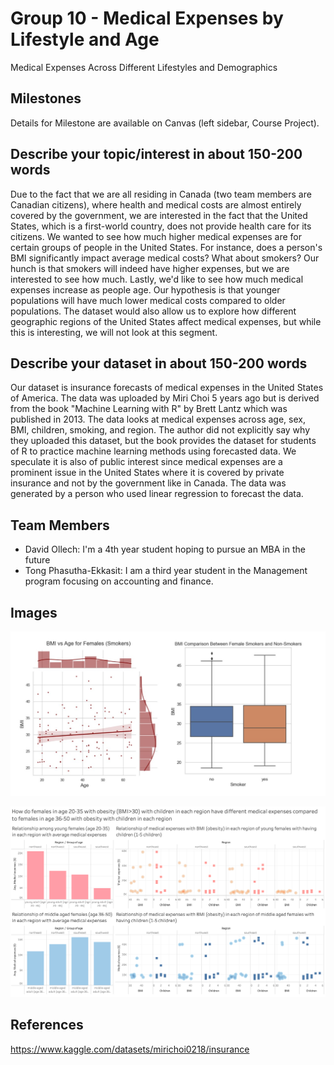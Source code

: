 # Group 10 - Medical Expenses by Lifestyle and Age

Medical Expenses Across Different Lifestyles and Demographics 

## Milestones

Details for Milestone are available on Canvas (left sidebar, Course Project).

## Describe your topic/interest in about 150-200 words

Due to the fact that we are all residing in Canada (two team members are Canadian citizens), where health and medical costs are almost entirely covered by the government, we are interested in the fact that the United States, which is a first-world country, does not provide health care for its citizens.  We wanted to see how much higher medical expenses are for certain groups of people in the United States.  For instance, does a person's BMI significantly impact average medical costs?  What about smokers?  Our hunch is that smokers will indeed have higher expenses, but we are interested to see how much.  Lastly, we'd like to see how much medical expenses increase as people age.  Our hypothesis is that younger populations will have much lower medical costs compared to older populations.  The dataset would also allow us to explore how different geographic regions of the United States affect medical expenses, but while this is interesting, we will not look at this segment.

## Describe your dataset in about 150-200 words

Our dataset is insurance forecasts of medical expenses in the United States of America. The data was uploaded by Miri Choi 5 years ago but is derived from the book "Machine Learning with R" by Brett Lantz which was published in 2013. The data looks at medical expenses across age, sex, BMI, children, smoking, and region. The author did not explicitly say why they uploaded this dataset, but the book provides the dataset for students of R to practice machine learning methods using forecasted data.  We speculate it is also of public interest since medical expenses are a prominent issue in the United States where it is covered by private insurance and not by the government like in Canada.  The data was generated by a person who used linear regression to forecast the data. 

## Team Members

- David Ollech: I'm a 4th year student hoping to pursue an MBA in the future 
- Tong Phasutha-Ekkasit: I am a third year student in the Management program focusing on accounting and finance.

## Images


![](images/Bmi_Age_women.jpg)


![DB](images/TongDB.png)

## References

https://www.kaggle.com/datasets/mirichoi0218/insurance



